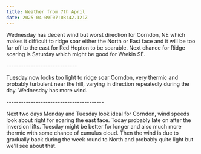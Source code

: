 ```yaml
---
title: Weather from 7th April
date: 2025-04-09T07:08:42.121Z
---
```

Wednesday has decent wind but worst direction for Corndon, NE which makes it difficult to ridge soar either the North or East face and it will be too far off to the east for Red Hopton to be soarable.  Next chance for Ridge soaring is Saturday which might be good for Wrekin SE.

\-----------------------------

Tuesday now looks too light to ridge soar Corndon, very thermic and probably turbulent near the hill, varying in direction repeatedly during the day.  Wednesday has more wind.

\----------------------------------------

Next two days Monday and Tuesday look ideal for Corndon, wind speeds look about right for soaring the east face.  Today probably late on after the inversion lifts.  Tuesday might be better for longer and also much more thermic with some chance of cumulus cloud.  Then the wind is due to gradually back during the week round to North and probably quite light but we'll see about that.